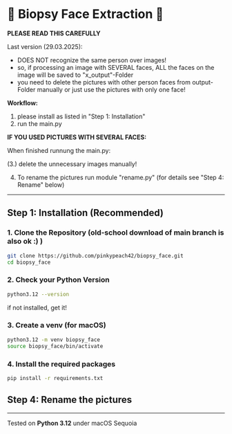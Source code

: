 # 🧠 Biopsy Face Extraction 🧠 


**PLEASE READ THIS CAREFULLY**

Last version (29.03.2025):
- DOES NOT recognize the same person over images!
- so, if processing an image with SEVERAL faces, ALL the faces on the image will be saved to "x_output"-Folder
- you need to delete the pictures with other person faces from output-Folder manually or just use the pictures with only one face!

**Workflow:**
1. please install as listed in "Step 1: Installation"
2. run the main.py

**IF YOU USED PICTURES WITH SEVERAL FACES:**

When finished runnung the main.py:

(3.) delete the unnecessary images manually!

4. To rename the pictures run module "rename.py" (for details see "Step 4: Rename" below)
---

## Step 1: Installation (Recommended) 

### 1. Clone the Repository (old-school download of main branch is also ok :) )

```bash
git clone https://github.com/pinkypeach42/biopsy_face.git
cd biopsy_face
```

### 2. Check your Python Version

```bash
python3.12 --version
```

if not installed, get it!

### 3. Create a venv (for macOS)

```bash
python3.12 -m venv biopsy_face
source biopsy_face/bin/activate
```

### 4. Install the required packages

```bash
pip install -r requirements.txt
```

## Step 4: Rename the pictures

---

Tested on **Python 3.12** under macOS Sequoia
